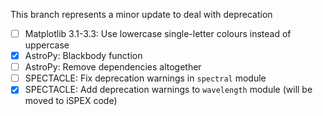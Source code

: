 This branch represents a minor update to deal with deprecation

- [ ] Matplotlib 3.1-3.3: Use lowercase single-letter colours instead of uppercase
- [x] AstroPy: Blackbody function
- [ ] AstroPy: Remove dependencies altogether
- [ ] SPECTACLE: Fix deprecation warnings in `spectral` module
- [x] SPECTACLE: Add deprecation warnings to `wavelength` module (will be moved to iSPEX code)
